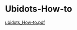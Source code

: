 # Ubidots-How-to 

[ubidots_How-to.pdf](https://github.com/jabdelmalak/Ubidots-How-to/files/10973010/ubidots_How-to.pdf)
